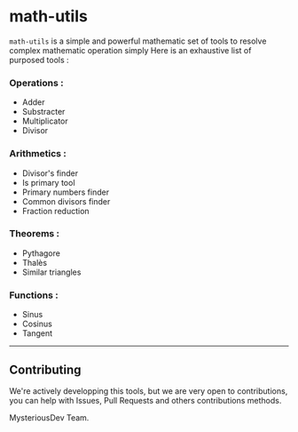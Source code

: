 # math-utils
`math-utils` is a simple and powerful mathematic set of tools to resolve complex mathematic operation simply
Here is an exhaustive list of purposed tools : 

### Operations : 
- Adder
- Substracter
- Multiplicator
- Divisor

### Arithmetics : 
- Divisor's finder
- Is primary tool
- Primary numbers finder
- Common divisors finder
- Fraction reduction

### Theorems : 
- Pythagore
- Thalès
- Similar triangles

### Functions : 
- Sinus
- Cosinus
- Tangent

<hr />

## Contributing

We're actively developping this tools, but we are very open to contributions, you can help with Issues, Pull Requests and others contributions methods.

MysteriousDev Team.
